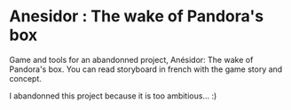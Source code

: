 # Anesidor : The wake of Pandora's box
Game and tools for an abandonned project,  Anésidor: The wake of Pandora's box.
You can read storyboard in french with the game story and concept. 

I abandonned this project because it is too ambitious... :)
